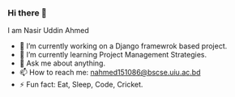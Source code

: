 ### Hi there 👋




I am Nasir Uddin Ahmed

- 🔭 I’m currently working on a Django framewrok based project.
- 🌱 I’m currently learning Project Management Strategies.
- 💬 Ask me about anything.
- 📫 How to reach me: nahmed151086@bscse.uiu.ac.bd
- ⚡ Fun fact: Eat, Sleep, Code, Cricket.




